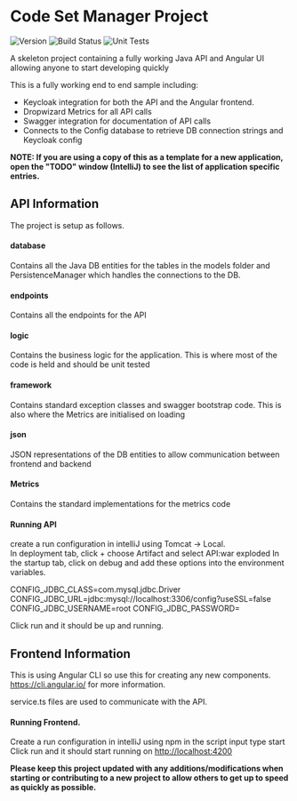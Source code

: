# Code Set Manager Project
![Version](https://s3.eu-west-2.amazonaws.com/endeavour-codebuild/badges/skeleton/version.svg)
![Build Status](https://s3.eu-west-2.amazonaws.com/endeavour-codebuild/badges/skeleton/build.svg)
![Unit Tests](https://s3.eu-west-2.amazonaws.com/endeavour-codebuild/badges/skeleton/unit-test.svg)

A skeleton project containing a fully working Java API and Angular UI allowing anyone to start developing quickly

This is a fully working end to end sample including:

* Keycloak integration for both the API and the Angular frontend.  
* Dropwizard Metrics for all API calls  
* Swagger integration for documentation of API calls  
* Connects to the Config database to retrieve DB connection strings and Keycloak config

**NOTE: If you are using a copy of this as a template for a new application, open the "TODO" window (IntelliJ) to see the list of application specific entries.**

## API Information  
The project is setup as follows.

#### database  
Contains all the Java DB entities for the tables in the models folder and PersistenceManager which handles the connections to the DB.
 
#### endpoints  
Contains all the endpoints for the API 

#### logic
Contains the business logic for the application.  This is where most of the code is held and should be unit tested

#### framework
Contains standard exception classes and swagger bootstrap code.  This is also where the Metrics are initialised on loading

#### json
JSON representations of the DB entities to allow communication between frontend and backend

#### Metrics 
Contains the standard implementations for the metrics code

#### Running API
create a run configuration in intelliJ using Tomcat -> Local.  
In deployment tab, click + choose Artifact and select API:war exploded
In the startup tab, click on debug and add these options into the environment variables. 

CONFIG_JDBC_CLASS=com.mysql.jdbc.Driver
CONFIG_JDBC_URL=jdbc:mysql://localhost:3306/config?useSSL=false
CONFIG_JDBC_USERNAME=root
CONFIG_JDBC_PASSWORD=<password>

Click run and it should be up and running.

## Frontend Information
This is using Angular CLI so use this for creating any new components.  https://cli.angular.io/ for more information.

service.ts files are used to communicate with the API.

#### Running Frontend.  
Create a run configuration in intelliJ using npm
in the script input type start
Click run and it should start running on [http://localhost:4200](http://localhost:4200/) 


**Please keep this project updated with any additions/modifications when starting or contributing to a new project to allow others to get up to speed as quickly as possible.**

